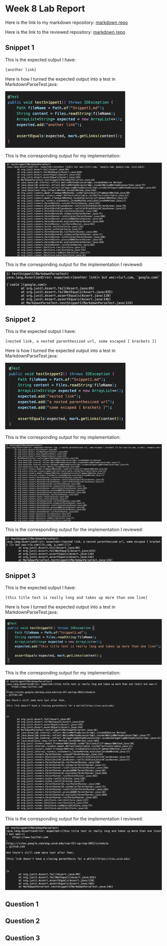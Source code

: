 # Week 8 Lab Report

Here is the link to my markdown repository:
[markdown repo](https://github.com/MichaelYe48/markdown-parser)

Here is the link to the reviewed repository:
[markdown repo](https://github.com/thanhnhanlam/markdown-parser.git)

## Snippet 1

This is the expected output I have:

`[another link]`

Here is how I turned the expected output into a test in MarkdownParseTest.java:

![Image](Snippet1.png)

This is the corresponding output for my implementation:

![Image](S1output.png)

This is the corresponding output for the implementation I reviewed:

![Image](teamSnip1.png)

## Snippet 2

This is the expected output I have:

`[nested link, a nested parenthesized url, some escaped [ brackets ]]`

Here is how I turned the expected output into a test in MarkdownParseTest.java:

![Image](Snippet2.png)

This is the corresponding output for my implementation:

![Image](S2output.png)

This is the corresponding output for the implementation I reviewed:

![Image](teamSnip2.png)

## Snippet 3

This is the expected output I have:

`[this title text is really long and takes up more than one line]`

Here is how I turned the expected output into a test in MarkdownParseTest.java:

![Image](Snippet3.png)

This is the corresponding output for my implementation:

![Image](S3output.png)

This is the corresponding output for the implementation I reviewed:

![Image](teamSnip3.png)

## Question 1



## Question 2



## Question 3

